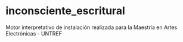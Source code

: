 # inconsciente_escritural
Motor interpretativo de instalación realizada para la Maestría en Artes Electrónicas - UNTREF
